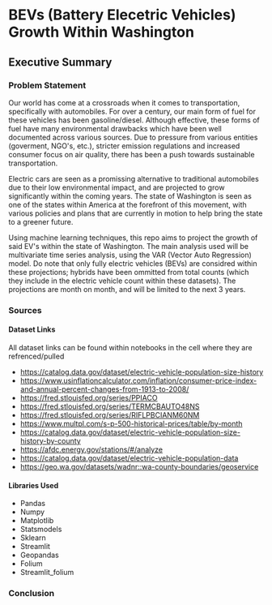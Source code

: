 # BEVs (Battery Elecetric Vehicles) Growth Within Washington

## Executive Summary
### Problem Statement
Our world has come at a crossroads when it comes to transportation, specifically with automobiles. For over a century, our main form of fuel for these vehicles has been gasoline/diesel. Although effective, these forms of fuel have many environmental drawbacks which have been well documented across various sources. Due to pressure from various entities (goverment, NGO's, etc.), stricter emission regulations and increased consumer focus on air quality, there has been a push towards sustainable transportation. 

Electric cars are seen as a promissing alternative to traditional automobiles due to their low environmental impact, and are projected to grow significantly within the coming years. The state of Washington is seen as one of the states within America at the forefront of this movement, with various policies and plans that are currently in motion to help bring the state to a greener future.

Using machine learning techniques, this repo aims to project the growth of said EV's within the state of Washington. The main analysis used will be multivariate time series analysis, using the VAR (Vector Auto Regression) model. Do note that only fully electric vehicles (BEVs) are considred within these projections; hybrids have been ommitted from total counts (which they include in the electric vehicle count within these datasets). The projections are month on month, and will be limited to the next 3 years. 


### Sources
#### Dataset Links
All dataset links can be found within notebooks in the cell where they are refrenced/pulled
- https://catalog.data.gov/dataset/electric-vehicle-population-size-history
- https://www.usinflationcalculator.com/inflation/consumer-price-index-and-annual-percent-changes-from-1913-to-2008/
- https://fred.stlouisfed.org/series/PPIACO
- https://fred.stlouisfed.org/series/TERMCBAUTO48NS
- https://fred.stlouisfed.org/series/RIFLPBCIANM60NM
- https://www.multpl.com/s-p-500-historical-prices/table/by-month
- https://catalog.data.gov/dataset/electric-vehicle-population-size-history-by-county
- https://afdc.energy.gov/stations/#/analyze
- https://catalog.data.gov/dataset/electric-vehicle-population-data
- https://geo.wa.gov/datasets/wadnr::wa-county-boundaries/geoservice

#### Libraries Used
- Pandas
- Numpy
- Matplotlib
- Statsmodels
- Sklearn
- Streamlit
- Geopandas
- Folium
- Streamlit_folium

### Conclusion
